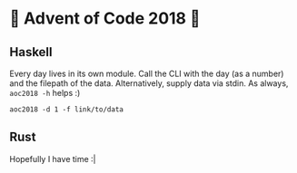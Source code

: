 # :christmas_tree: Advent of Code 2018 :santa:

## Haskell

Every day lives in its own module. Call the CLI with the day (as a number) and the filepath of the data. Alternatively, supply data via stdin. As always, `aoc2018 -h` helps :)

`aoc2018 -d 1 -f link/to/data`

## Rust

Hopefully I have time :|
